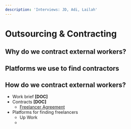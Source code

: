 ```yaml
---
description: 'Interviews: JD, Adi, Lailah'
---
```


# Outsourcing & Contracting

## Why do we contract external workers?

## Platforms we use to find contractors

## How do we contract external workers?

* Work brief **\[DOC\]**
* Contracts **\[DOC\]**
  * [Freelancer Agreement](https://docs.google.com/document/d/1ARfaCqqRKvQ1_d2OuOy8hrlM0g62L-tNdhp7G_UM9Lk/edit#heading=h.8p0jdys70c9d)
* Platforms for finding freelancers
  * Up Work
  * 

